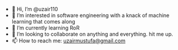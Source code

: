 - 👋 Hi, I’m @uzair110
- 👀 I’m interested in software engineering with a knack of machine learning that comes along
- 🌱 I’m currently learning RoR
- 💞️ I’m looking to collaborate on anything and everything. hit me up.
- 📫 How to reach me: uzairmustufa@gmail.com

<!---
uzair110/uzair110 is a ✨ special ✨ repository because its `README.md` (this file) appears on your GitHub profile.
You can click the Preview link to take a look at your changes.
--->

